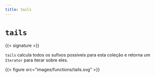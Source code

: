 ```yaml
---
title: tails
---
```


# `tails`

{{< signature >}}

`tails` calcula todos os sufixos possíveis para esta coleção e retorna um `Iterator` para iterar sobre eles.

{{< figure src="images/functions/tails.svg" >}}
